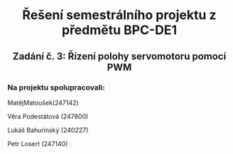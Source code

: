 <h1 align="center"> Řešení semestrálního projektu z předmětu BPC-DE1</h1>
<h2 align="center">Zadání č. 3: Řízení polohy servomotoru pomocí PWM </h2>

<div>
<h3>Na projektu spolupracovali:</h3><p>MatějMatoušek(247142)</p>
                            <p>Věra Podestátová (247800)</p>
                            <p>Lukáš Bahurinský (240227)</p>
                            <p>Petr Losert (247140)</p>
</div>







